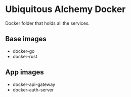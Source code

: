 # Ubiquitous Alchemy Docker

Docker folder that holds all the services.

## Base images

- docker-go
- docker-rust

## App images

- docker-api-gateway
- docker-auth-server
